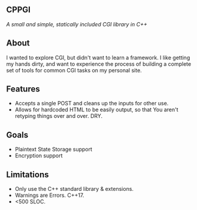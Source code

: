 ## CPPGI
*A small and simple, statically included CGI library in C++*

## About

I wanted to explore CGI, but didn't want to learn a framework. I like
getting my hands dirty, and want to experience the process of building
a complete set of tools for common CGI tasks on my personal site.

## Features

 - Accepts a single POST and cleans up the inputs for other use.
 - Allows for hardcoded HTML to be easily output, so that You aren't
   retyping things over and over. DRY.

## Goals

 - Plaintext State Storage support
 - Encryption support
 
## Limitations

 - Only use the C++ standard library & extensions.
 - Warnings are Errors. C++17.
 - <500 SLOC.
 
